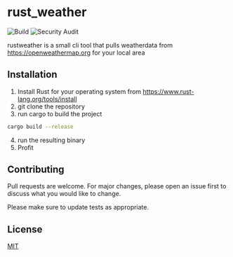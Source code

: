 # rust_weather

![Build](https://github.com/ItsNothingPersonal/rust_weather/actions/workflows/rust.yml/badge.svg)
![Security Audit](https://github.com/ItsNothingPersonal/rust_weather/actions/workflows/security_audit.yml/badge.svg)

rustweather is a small cli tool that pulls weatherdata from https://openweathermap.org for your local area

## Installation

1. Install Rust for your operating system from https://www.rust-lang.org/tools/install
2. git clone the repository
3. run cargo to build the project

```bash
cargo build --release
```

4. run the resulting binary
5. Profit

## Contributing

Pull requests are welcome. For major changes, please open an issue first to discuss what you would like to change.

Please make sure to update tests as appropriate.

## License

[MIT](https://choosealicense.com/licenses/mit/)
